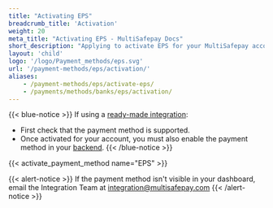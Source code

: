 ```yaml
---
title: "Activating EPS"
breadcrumb_title: 'Activation'
weight: 20
meta_title: "Activating EPS - MultiSafepay Docs"
short_description: "Applying to activate EPS for your MultiSafepay account"
layout: 'child'
logo: '/logo/Payment_methods/eps.svg'
url: '/payment-methods/eps/activation/'
aliases: 
    - /payment-methods/eps/activate-eps/
    - /payments/methods/banks/eps/activation/
---
```


{{< blue-notice >}} If using a [ready-made integration](/integrations/ready-made/): 

- First check that the payment method is supported. 
- Once activated for your account, you must also enable the payment method in your [backend](/glossaries/multisafepay-glossary/#backend).  {{< /blue-notice >}} 

{{< activate_payment_method name="EPS" >}}

{{< alert-notice >}} If the payment method isn't visible in your dashboard, email the Integration Team at <integration@multisafepay.com> {{< /alert-notice >}}

